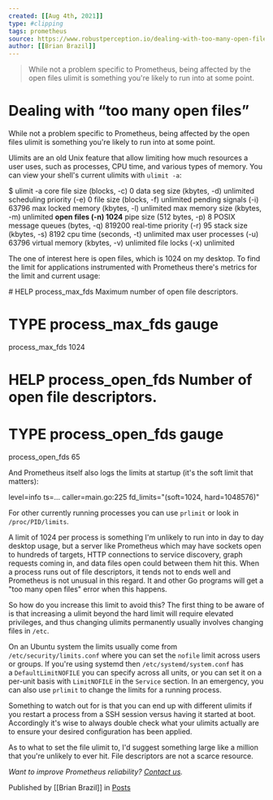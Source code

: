 ```yaml
---
created: [[Aug 4th, 2021]]
type: #clipping
tags: prometheus 
source: https://www.robustperception.io/dealing-with-too-many-open-files
author: [[Brian Brazil]] 
---
```

> While not a problem specific to Prometheus, being affected by the open files ulimit is something you're likely to run into at some point.

# Dealing with “too many open files”


While not a problem specific to Prometheus, being affected by the open files ulimit is something you're likely to run into at some point.

Ulimits are an old Unix feature that allow limiting how much resources a user uses, such as processes, CPU time, and various types of memory. You can view your shell's current ulimits with `ulimit -a`:

$ ulimit -a
core file size (blocks, -c) 0
data seg size (kbytes, -d) unlimited
scheduling priority (-e) 0
file size (blocks, -f) unlimited
pending signals (-i) 63796
max locked memory (kbytes, -l) unlimited
max memory size (kbytes, -m) unlimited
**open files (-n) 1024**
pipe size (512 bytes, -p) 8
POSIX message queues (bytes, -q) 819200
real-time priority (-r) 95
stack size (kbytes, -s) 8192
cpu time (seconds, -t) unlimited
max user processes (-u) 63796
virtual memory (kbytes, -v) unlimited
file locks (-x) unlimited

The one of interest here is open files, which is 1024 on my desktop. To find the limit for applications instrumented with Prometheus there's metrics for the limit and current usage:

\# HELP process\_max\_fds Maximum number of open file descriptors.
# TYPE process\_max\_fds gauge
process\_max\_fds 1024
# HELP process\_open\_fds Number of open file descriptors.
# TYPE process\_open\_fds gauge
process\_open\_fds 65

And Prometheus itself also logs the limits at startup (it's the soft limit that matters):

level=info ts=... caller=main.go:225 fd\_limits="(soft=1024, hard=1048576)"

For other currently running processes you can use `prlimit` or look in `/proc/PID/limits`.

A limit of 1024 per process is something I'm unlikely to run into in day to day desktop usage, but a server like Prometheus which may have sockets open to hundreds of targets, HTTP connections to service discovery, graph requests coming in, and data files open could between them hit this. When a process runs out of file descriptors, it tends not to ends well and Prometheus is not unusual in this regard. It and other Go programs will get a "too many open files" error when this happens.

So how do you increase this limit to avoid this? The first thing to be aware of is that increasing a ulimit beyond the hard limit will require elevated privileges, and thus changing ulimits permanently usually involves changing files in `/etc`.

On an Ubuntu system the limits usually come from `/etc/security/limits.conf` where you can set the `nofile` limit across users or groups. If you're using systemd then `/etc/systemd/system.conf` has a `DefaultLimitNOFILE` you can specify across all units, or you can set it on a per-unit basis with `LimitNOFILE` in the `Service` section. In an emergency, you can also use `prlimit` to change the limits for a running process.

Something to watch out for is that you can end up with different ulimits if you restart a process from a SSH session versus having it started at boot. Accordingly it's wise to always double check what your ulimits actually are to ensure your desired configuration has been applied.

As to what to set the file ulimit to, I'd suggest something large like a million that you're unlikely to ever hit. File descriptors are not a scarce resource.

_Want to improve Prometheus reliability? [Contact us](mailto:prometheus@robustperception.io)._

Published by [[Brian Brazil]] in [Posts](https://www.robustperception.io/category/posts)
